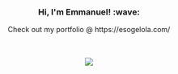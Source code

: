 <h3 align='center'> Hi, I'm Emmanuel! :wave:</h3>
<p align='center'> Check out my portfolio @ https://esogelola.com/</p>
<br/>
<div align="center">
  <br />
  <img
    src="https://github-readme-stats.vercel.app/api?username=esogelola&show_icons=true&theme=react&&hide_border=true"
  />
</div>

